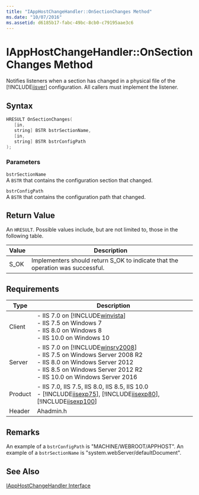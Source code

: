 ```yaml
---
title: "IAppHostChangeHandler::OnSectionChanges Method"
ms.date: "10/07/2016"
ms.assetid: d6185b17-fabc-49bc-8cb0-c79195aae3c6
---
```

# IAppHostChangeHandler::OnSectionChanges Method
Notifies listeners when a section has changed in a physical file of the [!INCLUDE[iisver](../../wmi-provider/includes/iisver-md.md)] configuration. All callers must implement the listener.  
  
## Syntax  
  
```cpp  
HRESULT OnSectionChanges(  
   [in,  
   string] BSTR bstrSectionName,  
   [in,  
   string] BSTR bstrConfigPath  
);  
```  
  
### Parameters  
 `bstrSectionName`  
 A `BSTR` that contains the configuration section that changed.  
  
 `bstrConfigPath`  
 A `BSTR` that contains the configuration path that changed.  
  
## Return Value  
 An `HRESULT`. Possible values include, but are not limited to, those in the following table.  
  
|Value|Description|  
|-----------|-----------------|  
|S_OK|Implementers should return S_OK to indicate that the operation was successful.|  
  
## Requirements  
  
|Type|Description|  
|----------|-----------------|  
|Client|-   IIS 7.0 on [!INCLUDE[winvista](../../wmi-provider/includes/winvista-md.md)]<br />-   IIS 7.5 on Windows 7<br />-   IIS 8.0 on Windows 8<br />-   IIS 10.0 on Windows 10|  
|Server|-   IIS 7.0 on [!INCLUDE[winsrv2008](../../wmi-provider/includes/winsrv2008-md.md)]<br />-   IIS 7.5 on Windows Server 2008 R2<br />-   IIS 8.0 on Windows Server 2012<br />-   IIS 8.5 on Windows Server 2012 R2<br />-   IIS 10.0 on Windows Server 2016|  
|Product|-   IIS 7.0, IIS 7.5, IIS 8.0, IIS 8.5, IIS 10.0<br />-   [!INCLUDE[iisexp75](../../web-development-reference/native-code-api-reference/includes/iisexp75-md.md)], [!INCLUDE[iisexp80](../../web-development-reference/native-code-api-reference/includes/iisexp80-md.md)], [!INCLUDE[iisexp100](../../web-development-reference/native-code-api-reference/includes/iisexp100-md.md)]|  
|Header|Ahadmin.h|  
  
## Remarks  
 An example of a `bstrConfigPath` is "MACHINE/WEBROOT/APPHOST". An example of a `bstrSectionName` is "system.webServer/defaultDocument".  
  
## See Also  
 [IAppHostChangeHandler Interface](../../web-development-reference\native-code-api-reference/iapphostchangehandler-interface.md)